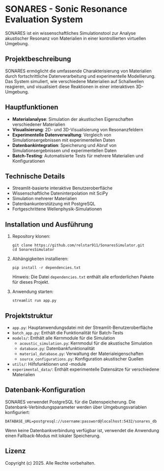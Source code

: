 # SONARES - Sonic Resonance Evaluation System

SONARES ist ein wissenschaftliches Simulationstool zur Analyse akustischer Resonanz von Materialien in einer kontrollierten virtuellen Umgebung.

## Projektbeschreibung

SONARES ermöglicht die umfassende Charakterisierung von Materialien durch fortschrittliche Datenverarbeitung und experimentelle Modellierung. Das System simuliert, wie verschiedene Materialien auf Schallwellen reagieren, und visualisiert diese Reaktionen in einer interaktiven 3D-Umgebung.

## Hauptfunktionen

- **Materialanalyse**: Simulation der akustischen Eigenschaften verschiedener Materialien
- **Visualisierung**: 2D- und 3D-Visualisierung von Resonanzfeldern
- **Experimentelle Datenverwaltung**: Vergleich von Simulationsergebnissen mit experimentellen Daten
- **Datenbankintegration**: Speicherung und Abruf von Simulationsergebnissen und experimentellen Daten
- **Batch-Testing**: Automatisierte Tests für mehrere Materialien und Konfigurationen

## Technische Details

- Streamlit-basierte interaktive Benutzeroberfläche
- Wissenschaftliche Dateninterpolation mit SciPy
- Simulation mehrerer Materialien
- Datenbankunterstützung mit PostgreSQL
- Fortgeschrittene Wellenphysik-Simulationen

## Installation und Ausführung

1. Repository klonen:
   ```
   git clone https://github.com/relstar911/SonaresSimulator.git
   cd SonaresSimulator
   ```

2. Abhängigkeiten installieren:
   ```
   pip install -r dependencies.txt
   ```
   
   Hinweis: Die Datei `dependencies.txt` enthält alle erforderlichen Pakete für dieses Projekt.

3. Anwendung starten:
   ```
   streamlit run app.py
   ```

## Projektstruktur

- `app.py`: Hauptanwendungsdatei mit der Streamlit-Benutzeroberfläche
- `batch_app.py`: Enthält die Funktionalität für Batch-Tests
- `models/`: Enthält alle Kernmodule für die Simulation
  - `acoustic_simulation.py`: Kernmodul für die akustische Simulation
  - `database.py`: Datenbankfunktionalität
  - `material_database.py`: Verwaltung der Materialeigenschaften
  - `source_configurations.py`: Konfiguration akustischer Quellen
- `utils/`: Hilfsfunktionen und -module
- `experimental_data/`: Enthält experimentelle Datensätze für verschiedene Materialien

## Datenbank-Konfiguration

SONARES verwendet PostgreSQL für die Datenspeicherung. Die Datenbank-Verbindungsparameter werden über Umgebungsvariablen konfiguriert:

```
DATABASE_URL=postgresql://username:password@localhost:5432/sonares_db
```

Wenn keine Datenbankverbindung verfügbar ist, verwendet die Anwendung einen Fallback-Modus mit lokaler Speicherung.

## Lizenz

Copyright (c) 2025. Alle Rechte vorbehalten.
